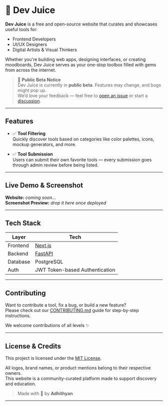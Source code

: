 # 🧃 Dev Juice

**Dev Juice** is a free and open-source website that curates and showcases useful tools for:
-  Frontend Developers  
-  UI/UX Designers  
-  Digital Artists & Visual Thinkers

Whether you're building web apps, designing interfaces, or creating moodboards, Dev Juice serves as your one-stop toolbox filled with gems from across the internet.

> 🚧 **Public Beta Notice**  
> Dev Juice is currently in **public beta**. Features may change, and bugs might pop up.  
> We’d love your feedback — feel free to [open an issue](https://github.com/your-username/dev-juice/issues) or start a [discussion](https://github.com/your-username/dev-juice/discussions).


---

##  Features

- ✅ **Tool Filtering**  
  Quickly discover tools based on categories like color palettes, icons, mockup generators, and more.

- ✅ **Tool Submission**  
  Users can submit their own favorite tools — every submission goes through admin review before being listed.

---

##  Live Demo & Screenshot

 **Website:** _coming soon..._  
 **Screenshot Preview:** _drop it here once deployed_

---

##  Tech Stack

| Layer | Tech |
|-------|------|
|  Frontend | [Next.js](https://nextjs.org/) |
|  Backend | [FastAPI](https://fastapi.tiangolo.com/) |
|  Database | PostgreSQL |
|  Auth | JWT Token-based Authentication |

---

##  Contributing

Want to contribute a tool, fix a bug, or build a new feature?  
Please check out our [CONTRIBUTING.md](./CONTRIBUTING.md) guide for step-by-step instructions.

We welcome contributions of all levels ✨

---

##  License & Credits


This project is licensed under the [MIT License](./LICENSE).

All logos, brand names, or product mentions belong to their respective owners.  
This website is a community-curated platform made to support discovery and education.




> Made with 💖 by **Adhithyan**

---

